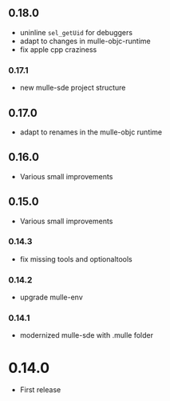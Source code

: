 ## 0.18.0

* uninline `sel_getUid` for debuggers
* adapt to changes in mulle-objc-runtime
* fix apple cpp craziness


### 0.17.1

* new mulle-sde project structure

## 0.17.0

* adapt to renames in the mulle-objc runtime


## 0.16.0

* Various small improvements


## 0.15.0

* Various small improvements


### 0.14.3

* fix missing tools and optionaltools

### 0.14.2

* upgrade mulle-env

### 0.14.1

* modernized mulle-sde with .mulle folder

# 0.14.0

* First release
